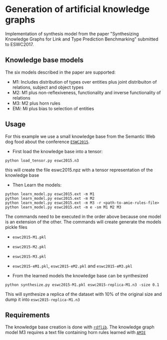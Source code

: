 # Generation of artificial knowledge graphs

Implementation of synthesis model from the paper "Synthesizing Knowledge Graphs for Link and Type Prediction Benchmarking" submitted to ESWC2017.


## Knowledge base models

The six models described in the paper are supported:

- M1: Includes distribution of types over entities plus joint distribuiton of relations, subject and object types
- M2: M1 plus non-reflexiveness, functionality and inverse functionality of relations
- M3: M2 plus horn rules
- EM*i*: M*i* plus bias to selection of entities

## Usage

For this example we use a small knowledge base from the Semantic Web dog food about the conference
[`ESWC2015`](http://data.semanticweb.org/dumps/conferences/eswc-2015-complete.rdf).

- First load the knowledge base into a tensor:

 ```
 python load_tensor.py eswc2015.n3
 ```

 this will create the file eswc2015.npz with a tensor representation of the knowledge base

- Then Learn the models:

 ```
 python learn_model.py eswc2015.ext -m M1
 python learn_model.py eswc2015.ext -m M2
 python learn_model.py eswc2015.ext -m M3 -r <path-to-amie-rules-file>
 python learn_model.py eswc2015.ext -m e -sm M1 M2 M3
 ```

 The commands need to be executed in the order above because one model is an extension of the other.
 The commands will create generate the models pickle files

 - ```eswc2015-M1.pkl```
 - ```eswc2015-M2.pkl```
 - ```eswc2015-M3.pkl```
 - ```eswc2015-eM1.pkl```, ```eswc2015-eM2.pkl``` and ```eswc2015-eM3.pkl```

- From the learned models the knowledge base can be synthesized

 ```
 python synthesize.py eswc2015-M1.pkl eswc2015-replica-M1.n3 -size 0.1
 ```

 This will synthesize a replica of the dataset with 10% of the original size and dump it into ```eswc2015-replica-M1.n3```


## Requirements
The knowledge base creation is done with [`rdflib`](https://github.com/RDFLib/rdflib).
The knowledge graph model M3 requires a text file containing horn rules learned with
[`AMIE`](https://www.mpi-inf.mpg.de/departments/databases-and-information-systems/research/yago-naga/amie/)